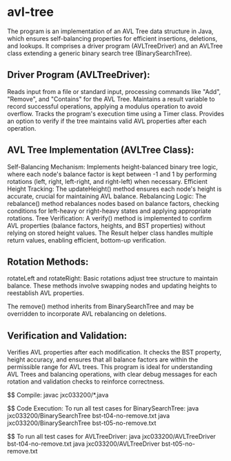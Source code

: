 # avl-tree

The program is an implementation of an AVL Tree data structure in Java, which ensures self-balancing properties for efficient insertions, deletions, and lookups. It comprises a driver program (AVLTreeDriver) and an AVLTree class extending a generic binary search tree (BinarySearchTree). 

## Driver Program (AVLTreeDriver):

Reads input from a file or standard input, processing commands like "Add", "Remove", and "Contains" for the AVL Tree.
Maintains a result variable to record successful operations, applying a modulus operation to avoid overflow.
Tracks the program's execution time using a Timer class.
Provides an option to verify if the tree maintains valid AVL properties after each operation.

## AVL Tree Implementation (AVLTree Class):
Self-Balancing Mechanism: Implements height-balanced binary tree logic, where each node's balance factor is kept between -1 and 1 by performing rotations (left, right, left-right, and right-left) when necessary.
Efficient Height Tracking: The updateHeight() method ensures each node's height is accurate, crucial for maintaining AVL balance.
Rebalancing Logic: The rebalance() method rebalances nodes based on balance factors, checking conditions for left-heavy or right-heavy states and applying appropriate rotations.
Tree Verification: A verify() method is implemented to confirm AVL properties (balance factors, heights, and BST properties) without relying on stored height values. The Result helper class handles multiple return values, enabling efficient, bottom-up verification.

## Rotation Methods:
rotateLeft and rotateRight: Basic rotations adjust tree structure to maintain balance. These methods involve swapping nodes and updating heights to reestablish AVL properties.

The remove() method inherits from BinarySearchTree and may be overridden to incorporate AVL rebalancing on deletions.
## Verification and Validation:

Verifies AVL properties after each modification. It checks the BST property, height accuracy, and ensures that all balance factors are within the permissible range for AVL trees.
This program is ideal for understanding AVL Trees and balancing operations, with clear debug messages for each rotation and validation checks to reinforce correctness.

$$ Compile: 
javac jxc033200/*.java

$$ Code Execution:
To run all test cases for BinarySearchTree:
java jxc033200/BinarySearchTree bst-t04-no-remove.txt
java jxc033200/BinarySearchTree bst-t05-no-remove.txt

$$ To run all test cases for AVLTreeDriver:
java jxc033200/AVLTreeDriver bst-t04-no-remove.txt
java jxc033200/AVLTreeDriver bst-t05-no-remove.txt
